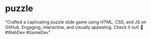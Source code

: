 # puzzle
 "Crafted a captivating puzzle slide game using HTML, CSS, and JS on GitHub. Engaging, interactive, and visually appealing. Check it out! 🧩 #WebDev #GameDev"
